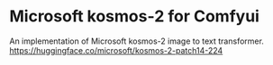 <h1>Microsoft kosmos-2 for Comfyui</h1>

An implementation of Microsoft kosmos-2 image to text transformer.<br>
https://huggingface.co/microsoft/kosmos-2-patch14-224
